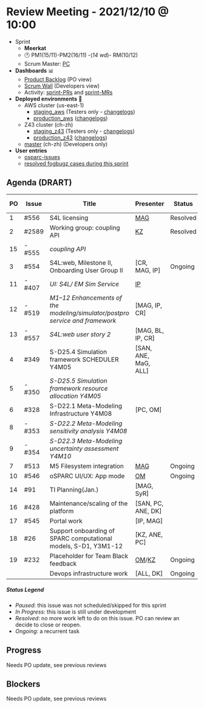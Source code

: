 # Review Meeting - 2021/12/10 @ 10:00

- Sprint
  - **Meerkat**
  - 🕐 PM1(15/11)-PM2(16/11) -(_14 wd_)- RM(10/12)
  - Scrum Master: [PC]
- **Dashboards** 📊
  - [Product Backlog](https://github.com/orgs/ITISFoundation/projects/3) (PO view)
  - [Scrum Wall](https://app.zenhub.com/workspaces/osparc---scrum-wall-5c9260f3d76ef51f6b0fe78d/board?repos=118596920,174557929,151701223,135289610,118910047,181836792,167586968) (Developers view)
  - Activity: [sprint-PRs] and [sprint-MRs]
- **Deployed environments** 🚀
  - AWS cluster (us-east-1)
    - [staging_aws](https://staging.osparc.io) (Testers only - [changelogs])
    - [production_aws](https://osparc.io) ([changelogs])
  - Z43 cluster (ch-zh)
    - [staging_z43](http://osparc-staging.speag.com) (Testers only - [changelogs])
    - [production_z43](http://osparc.speag.com) ([changelogs])
  - [master](https://osparc-master.speag.com) (ch-zh) (Developers only)
- **User entries**
  - [osparc-issues](https://github.com/ITISFoundation/osparc-issues/issues?q=is%3Aissue+is%3Aopen+sort%3Areactions)
  - [resolved fogbugz cases during this sprint](https://z43.manuscript.com/f/filters/?ixProject=45&ixStatus=0&maxrecords=50&resolvedInLast=3&sColumns=Category-Favorite-Case-TitleComment-Area-Priority-Status-DateResolved-DateOpened-OpenedBy&sSorts=LastUpdated.descending-Priority&sView=grid-flat)

## Agenda (DRART)


| PO | Issue  | Title                                                                        | Presenter               | Status | Duration | Start Time |
|----|--------|------------------------------------------------------------------------------|-------------------------|--------|----------|------------|
| 1  | #556   | S4L licensing                                                                | [MAG][SAN]              |Resolved|   2'     |            |
| 2  | #2589  | Working group: coupling API                                                  | [KZ]                    |Resolved|   2'     |            |
| 15 | - #555 | *coupling API*                                                               |                         |        |          |            |
| 3  | #554   | S4L:web, Milestone II, Onboarding User Group II                              | [CR, MAG, IP]           |Ongoing |   15'    |            |
| 11 | - #407 | *UI: S4L/ EM Sim Service*                                                    | [IP]                    |        |          |            |
| 12 | - #519 | *M1–12 Enhancements of the modeling/simulator/postpro service and framework* | [MAG, IP, CR]           |        |          |            |
| 13 | - #557 | *S4L:web user story 2*                                                       | [MAG, BL, IP, CR]       |        |          |            |
| 4  | #349   | S-D25.4 Simulation framework SCHEDULER Y4M05                                 | [SAN, ANE, MaG, ALL]    |        |          |            |
| 5  | - #350 | *S-D25.5 Simulation framework resource allocation Y4M05*                     |                         |        |          |            |
| 6  | #328   | S-D22.1 Meta-Modeling Infrastructure Y4M08                                   | [PC, OM]                |        |          |            |
| 8  | - #353 | *S-D22.2 Meta-Modeling sensitivity analysis Y4M08*                           |                         |        |          |            |
| 9  | - #354 | *S-D22.3 Meta-Modeling uncertainty assessment Y4M10*                         |                         |        |          |            |
| 7  | #513   | M5 Filesystem integration                                                    | [MAG]                   |Ongoing |  6'      |            |
| 10 | #546   | oSPARC UI/UX: App mode                                                       | [OM]                    |Ongoing | 10'      |            |
| 14 | #91    | TI Planning(Jan.)                                                            | [MAG, SyR]              |        |          |            |
| 16 | #428   | Maintenance/scaling of the platform                                          | [SAN, PC, ANE, DK]      |        |          |            |
| 17 | #545   | Portal work                                                                  | [IP, MAG]               |        |          |            |
| 18 | #26    | Support onboarding of SPARC computational models, S-D1, Y3M1-12              | [KZ, ANE, PC]           |        |          |            |
| 19 | #232   | Placeholder for Team Black feedback                                          | [OM]/[KZ]               |Ongoing | 3'       |            |
|    |        | Devops infrastructure work                                                   | [ALL, DK]               |Ongoing | 5'       |            |

##### Status Legend

- _Paused_: this issue was not scheduled/skipped for this sprint
- _In Progress_: this issue is still under development
- _Resolved_: no more work left to do on this issue. PO can review an decide to close or reopen.
- _Ongoing_: a recurrent task

[online]: http://status.osparc.io/
[operational]: https://git.speag.com/oSparc/e2e-testing/-/pipelines
[performant]: https://git.speag.com/oSparc/e2e-portal-testing/-/pipelines

## Progress

Needs PO update, see previous reviews

## Blockers

Needs PO update, see previous reviews

<!--References PLEASE KEEP ALPHABETICAL ORDER!!! -->


[all]: https://github.com/Surfict
[ip]: https://github.com/ignapas
[kz]: https://github.com/KZzizzle
[mag]: https://github.com/mguidon
[om]: https://github.com/odeimaiz
[pc]: https://github.com/pcrespov
[san]: https://github.com/sanderegg
[ane]: https://github.com/GitHK
[tn]: https://itis.swiss/who-we-are/staff-members/all-staff/newton-taylor/
[cr]: https://github.com/colinRawlings
[bl]: https://github.com/dyollb


[j-d4]: https://github.com/ITISFoundation/osparc-issues/issues/62
[j-d7.a]: https://github.com/ITISFoundation/osparc-issues/issues/21
[j-d35]: https://github.com/ITISFoundation/osparc-issues/issues/31
[j-d33]: https://github.com/ITISFoundation/osparc-issues/issues/33
[j-d20]: https://github.com/ITISFoundation/osparc-issues/issues/48
[j-d21]: https://github.com/ITISFoundation/osparc-simcore/issues/1065
[j-d28.a]: https://github.com/ITISFoundation/osparc-simcore/issues/1066
[j-d29]: https://github.com/ITISFoundation/osparc-issues/issues/37
[s-d2]: https://github.com/ITISFoundation/osparc-simcore/issues/1069
[s-d18]: https://github.com/ITISFoundation/osparc-issues/issues/9
[s-d7]: https://github.com/ITISFoundation/osparc-issues/issues/21
[s-d10]: https://github.com/ITISFoundation/osparc-issues/issues/18
[s-d22]: https://github.com/ITISFoundation/osparc-issues/issues/5
[s-d12]: https://github.com/ITISFoundation/osparc-issues/issues/16
[s-d15]: https://github.com/ITISFoundation/osparc-issues/issues/12
[s-d12]: https://github.com/ITISFoundation/osparc-issues/issues/16
[s-d6]: https://github.com/ITISFoundation/osparc-issues/issues/22
[s-d5]: https://github.com/ITISFoundation/osparc-issues/issues/23
[s-d21]: https://github.com/ITISFoundation/osparc-issues/issues/6
[s-d4]: https://github.com/ITISFoundation/osparc-issues/issues/24
[s-d1]: https://github.com/ITISFoundation/osparc-issues/issues/26
[s-d26]: https://github.com/ITISFoundation/osparc-issues/issues/332
[s-d27.2]: https://github.com/ITISFoundation/osparc-issues/issues/357
[n-d1]: https://github.com/ITISFoundation/osparc-issues/issues/68
[n-d2]: https://github.com/ITISFoundation/osparc-issues/issues/91

[tb-backlog]: https://github.com/ITISFoundation/osparc-issues/projects/4

[z43-backlog]: https://z43.fogbugz.com/f/filters/1112/osparc-cases

[sprint-prs]: https://github.com/pulls?page=1&q=is%3Apr+archived%3Afalse+user%3AITISFoundation+closed%3A%3E2021-06-04
[sprint-mrs]: https://git.speag.com/groups/oSparc/-/merge_requests?scope=all&utf8=%E2%9C%93&state=all
[changelogs]: https://github.com/ITISFoundation/osparc-simcore/releases
